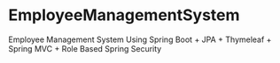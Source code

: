# EmployeeManagementSystem
Employee Management System Using Spring Boot + JPA + Thymeleaf + Spring MVC + Role Based Spring Security
